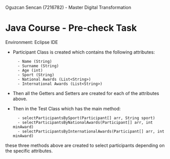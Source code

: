 Oguzcan Sencan (7216782) - Master Digital Transformation


# Java Course - Pre-check Task

Environment: Eclipse IDE

- Participant Class is created which contains the following attributes:
    
        - Name (String)
        - Surname (String)
        - Age (int)
        - Sport (String)
        - National Awards (List<String>)
        - International Awards (List<String>)

- Then all the Getters and Setters are created for each of the attributes above.

- Then in the Test Class which has the main method:

        - selectParticipantsBySport(Participant[] arr, String sport)
        - selectParticipantsByNationalAwards(Participant[] arr, int minAward)
        - selectParticipantsByInternationalAwards(Participant[] arr, int minAward)
  
these three methods above are created to select participants depending on the specific attributes.
